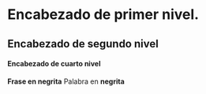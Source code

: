 # Encabezado de primer nivel.
## Encabezado de segundo nivel
#### Encabezado de cuarto nivel
**Frase en negrita**
Palabra en **negrita**
